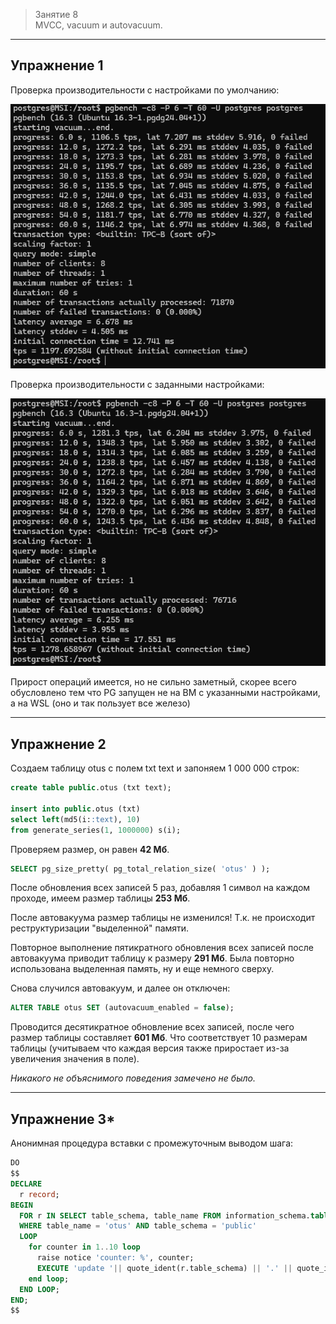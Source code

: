 > Занятие 8  
MVCC, vacuum и autovacuum.
---
Упражнение 1 
--- 
Проверка производительности с настройками по умолчанию:

![alt text](image.png)

Проверка производительности с заданными настройками:

![alt text](image-1.png)

Прирост операций имеется, но не сильно заметный, скорее всего обусловлено тем что PG запущен не на ВМ с указанными настройками, а на WSL (оно и так пользует все железо)

---
Упражнение 2 
--- 
Создаем таблицу otus c полем txt text и запоняем 1 000 000 строк:

```sql
create table public.otus (txt text);

insert into public.otus (txt)
select left(md5(i::text), 10)
from generate_series(1, 1000000) s(i);
```
Проверяем размер, он равен **42 Мб**.
```sql
SELECT pg_size_pretty( pg_total_relation_size( 'otus' ) );
```
После обновления всех записей 5 раз, добавляя 1 символ на каждом проходе, имеем размер таблицы **253 Мб**.

После автовакуума размер таблицы не изменился! Т.к. не происходит реструктуризации "выделенной" памяти.

Повторное выполнение пятикратного обновления всех записей после автовакуума приводит таблицу к размеру **291 Мб**. Была повторно использована выделенная память, ну и еще немного сверху.

Снова случился автовакуум, и далее он отключен:
```sql
ALTER TABLE otus SET (autovacuum_enabled = false);
```

Проводится десятикратное обновление всех записей, после чего размер таблицы составляет **601 Мб**. Что соответствует 10 размерам таблицы (учитываем что каждая версия также приростает из-за увеличения значения в поле).

*Никакого не объяснимого поведения замечено не было.*

---
Упражнение 3*
--- 
Анонимная процедура вставки с промежуточным выводом шага:
```sql
DO 
$$
DECLARE 
  r record;
BEGIN
  FOR r IN SELECT table_schema, table_name FROM information_schema.tables 
  WHERE table_name = 'otus' AND table_schema = 'public'
  LOOP
	for counter in 1..10 loop
	  raise notice 'counter: %', counter;
      EXECUTE 'update '|| quote_ident(r.table_schema) || '.' || quote_ident(r.table_name) ||' set txt = txt || left(md5(txt), 1)';
   	end loop;
  END LOOP;
END;
$$
```